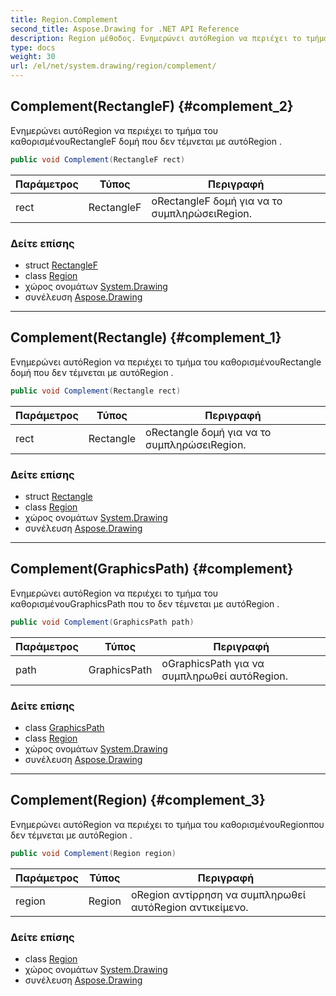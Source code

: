 ```yaml
---
title: Region.Complement
second_title: Aspose.Drawing for .NET API Reference
description: Region μέθοδος. Ενημερώνει αυτόRegion να περιέχει το τμήμα του καθορισμένουRectangleF δομή που δεν τέμνεται με αυτόRegion .
type: docs
weight: 30
url: /el/net/system.drawing/region/complement/
---
```

## Complement(RectangleF) {#complement_2}

Ενημερώνει αυτόRegion να περιέχει το τμήμα του καθορισμένουRectangleF δομή που δεν τέμνεται με αυτόRegion .

```csharp
public void Complement(RectangleF rect)
```

| Παράμετρος | Τύπος | Περιγραφή |
| --- | --- | --- |
| rect | RectangleF | οRectangleF δομή για να το συμπληρώσειRegion. |

### Δείτε επίσης

* struct [RectangleF](../../rectanglef/)
* class [Region](../)
* χώρος ονομάτων [System.Drawing](../../region/)
* συνέλευση [Aspose.Drawing](../../../)

---

## Complement(Rectangle) {#complement_1}

Ενημερώνει αυτόRegion να περιέχει το τμήμα του καθορισμένουRectangle δομή που δεν τέμνεται με αυτόRegion .

```csharp
public void Complement(Rectangle rect)
```

| Παράμετρος | Τύπος | Περιγραφή |
| --- | --- | --- |
| rect | Rectangle | οRectangle δομή για να το συμπληρώσειRegion. |

### Δείτε επίσης

* struct [Rectangle](../../rectangle/)
* class [Region](../)
* χώρος ονομάτων [System.Drawing](../../region/)
* συνέλευση [Aspose.Drawing](../../../)

---

## Complement(GraphicsPath) {#complement}

Ενημερώνει αυτόRegion να περιέχει το τμήμα του καθορισμένουGraphicsPath που το δεν τέμνεται με αυτόRegion .

```csharp
public void Complement(GraphicsPath path)
```

| Παράμετρος | Τύπος | Περιγραφή |
| --- | --- | --- |
| path | GraphicsPath | οGraphicsPath για να συμπληρωθεί αυτόRegion. |

### Δείτε επίσης

* class [GraphicsPath](../../../system.drawing.drawing2d/graphicspath/)
* class [Region](../)
* χώρος ονομάτων [System.Drawing](../../region/)
* συνέλευση [Aspose.Drawing](../../../)

---

## Complement(Region) {#complement_3}

Ενημερώνει αυτόRegion να περιέχει το τμήμα του καθορισμένουRegionπου δεν τέμνεται με αυτόRegion .

```csharp
public void Complement(Region region)
```

| Παράμετρος | Τύπος | Περιγραφή |
| --- | --- | --- |
| region | Region | οRegion αντίρρηση να συμπληρωθεί αυτόRegion αντικείμενο. |

### Δείτε επίσης

* class [Region](../)
* χώρος ονομάτων [System.Drawing](../../region/)
* συνέλευση [Aspose.Drawing](../../../)


